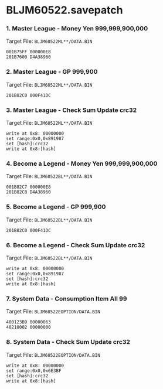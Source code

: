 # BLJM60522.savepatch

### 1. Master League - Money Yen 999,999,900,000

Target File: `BLJM60522ML**/DATA.BIN`

```
001B75FF 000000E8
201B7600 D4A38960
```

### 2. Master League - GP 999,900

Target File: `BLJM60522ML**/DATA.BIN`

```
201B82C0 000F41DC
```

### 3. Master League - Check Sum Update crc32

Target File: `BLJM60522ML**/DATA.BIN`

```
write at 0x8: 00000000
set range:0x0,0x891987
set [hash]:crc32
write at 0x8:[hash]
```

### 4. Become a Legend - Money Yen 999,999,900,000

Target File: `BLJM60522BL**/DATA.BIN`

```
001B82C7 000000E8
201B82C8 D4A38960
```

### 5. Become a Legend - GP 999,900

Target File: `BLJM60522BL**/DATA.BIN`

```
201B82C0 000F41DC
```

### 6. Become a Legend - Check Sum Update crc32

Target File: `BLJM60522BL**/DATA.BIN`

```
write at 0x8: 00000000
set range:0x0,0x891987
set [hash]:crc32
write at 0x8:[hash]
```

### 7. System Data - Consumption Item All 99

Target File: `BLJM60522EOPTION/DATA.BIN`

```
400123B9 00000063
40210002 00000000
```

### 8. System Data - Check Sum Update crc32

Target File: `BLJM60522EOPTION/DATA.BIN`

```
write at 0x8: 00000000
set range:0x0,0x6E3BF
set [hash]:crc32
write at 0x8:[hash]
```

